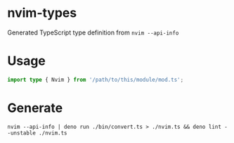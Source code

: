 # nvim-types

Generated TypeScript type definition from `nvim --api-info`

# Usage

```ts
import type { Nvim } from '/path/to/this/module/mod.ts';
```

# Generate

```
nvim --api-info | deno run ./bin/convert.ts > ./nvim.ts && deno lint --unstable ./nvim.ts
```

